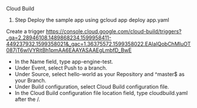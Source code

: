 Cloud Build

1. Step Deploy the sample app using
gcloud app deploy app.yaml

Create a trigger
https://console.cloud.google.com/cloud-build/triggers?_ga=2.28946108.1489868234.1599958411-449237932.1599358021&_gac=1.36375572.1599358022.EAIaIQobChMIuOT087jT6wIVYRitBh1pmAA6EAAYASAAEgLmbfD_BwE

* In the Name field, type app-engine-test.<br/>
* Under Event, select Push to a branch.<br/>
* Under Source, select hello-world as your Repository and ^master$ as your Branch.<br/>
* Under Build configuration, select Cloud Build configuration file.<br/>
* In the Cloud Build configuration file location field, type cloudbuild.yaml after the /.<br/>

